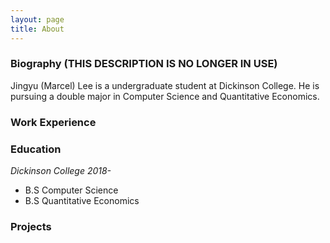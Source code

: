 ```yaml
---
layout: page
title: About
---
```

### Biography (THIS DESCRIPTION IS NO LONGER IN USE)
<p class="message">

Jingyu (Marcel) Lee is a undergraduate student at Dickinson College. He is pursuing a double major in Computer Science and Quantitative Economics.  
</p>

### Work Experience


### Education
*Dickinson College 2018-*
* B.S Computer Science
* B.S Quantitative Economics

### Projects


